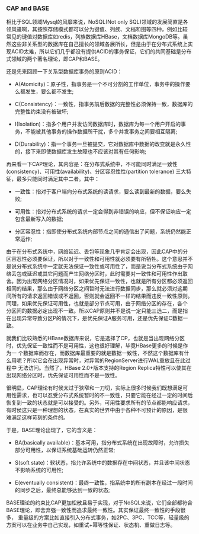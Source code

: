### CAP and BASE

相比于SQL领域Mysql的风靡来说，NoSQL(Not only SQL)领域的发展简直是各领风骚啊，其按照存储模式都可以分为键值、列族、文档和图等四种，例如比较
常见的键值对数据库如redis，列族数据库HBase，文档数据库MongoDB等。虽然这些非关系型的数据库在自己擅长的领域各展所长，但是由于在分布式系统上实
现ACID太难，所以它们几乎都没有提供ACID的事务保证，它们的共同基础是分布式领域的两个著名理论，即CAP和BASE。

还是先来回顾一下关系型数据库事务的原则ACID：
  * A(Atomicity)：原子性，指事务是一个不可分割的工作单位，事务中的操作要么都发生，要么都不发生;

  * C(Consistency)：一致性，指事务前后数据的完整性必须保持一致，数据库的完整性约束没有被破坏;

  * I(Isolation)：指多个用户并发访问数据库时，数据库为每一个用户开启的事务，不能被其他事务的操作数据所干扰，多个并发事务之间要相互隔离;

  * D(Durability)：指一个事务一旦被提交，它对数据库中数据的改变就是永久性的，接下来即使数据库发生故障也不应该对其有任何影响;

再来看一下CAP理论，其内容是：在分布式系统中，不可能同时满足一致性(consistency)、可用性(availability)、分区容忍性性(partition tolerance)
三大特征，最多只能同时满足其中二者。其中：
  * 一致性：指对于客户端向分布式系统的读请求，要么读到最新的数据，要么失败;

  * 可用性：指对分布式系统的请求一定会得到非错误的响应，但不保证响应一定包含最新写入的数据;

  * 分区容忍性：指即使分布式系统内部节点之间的通信出了问题，系统仍然能正常运作;

由于在分布式系统中，网络延迟、丢包等现象几乎肯定会出现，因此CAP中的分区容忍性必须要保证，所以对于一致性和可用性就必须要有所牺牲。这个意思并不
是说分布式系统中一定就无法保证一致性或可用性了，而是说当分布式系统由于网络丢包或延迟或其它问题而产生网络分区时，此时需要对一致性和可用性作出取
舍。因为出现网络分区情况时，如果优先保证一致性，也就是所有分区都必须返回相同的结果，那么由于网络分区之间暂时无法进行数据同步，那么就必须对这期
间所有的请求返回错误或不返回，否则就会返回不一样的结果而违反一致性原则。同理，如果优先保证可用性，也就是部分节点可用，由于网络分区的存在，各个
分区间的数据必定出现不一致。所以CAP原则并不是说一定只能三选二，而是指在出现异常导致分区P的情况下，是优先保证A服务可用，还是优先保证C数据一致。

就我们比较熟悉的HBase数据库来说，它是选择了CP，也就是当出现网络分区时，优先保证一致性而不是可用性，这也很好理解，毕竟HBase更多的时候是作为一
个数据库而存在，而数据库最重要的就是数据一致性，不然这个数据库有什么用呢？所以它会在出现异常时，对异常的RegionServer进行WAL重放且在此过程中
无法访问。当然了，HBase 2.0+版本支持的Region Replica特性可以使其在出现网络分区时，优先保证可用性而不是一致性。

很明显，CAP理论有时候太过于狭窄和一刀切，实际上很多时候我们既想满足可用性需求，也可以忍受分布式系统暂时的不一致性，只要它能在经过一定的时间后
恢复到一致的状态就是可以接受的。另外，可用性要求所有的节点都能响应请求，有时侯这只是一种理想的状态，在真实的世界中由于各种不可预计的原因，是很
难满足这样苛刻的条件的。

于是，BASE理论出现了，它的含义是：
  * BA(basically available)：基本可用，指分布式系统在出现故障时，允许损失部分可用性，以保证系统基础运转仍然正常;

  * S(soft state)：软状态，指允许系统中的数据存在中间状态，并且该中间状态不影响系统的可用性;

  * E(eventually consistent)：最终一致性，指系统中的所有副本在经过一段时间的同步之后，最终总能够达到一致的状态;

BASE理论的约束比CAP更加松散且易于实现，对于NoSQL来说，它们全部都符合BASE理论，即舍弃强一致性而追求最终一致性。其实保证最终一致性的手段很多，
重量级的方案比如直接引入分布式事务，如2PC、3PC、TCC等，轻量级的方案可以在业务中自己实现，如重试+幂等性保证、状态机、重做日志等。